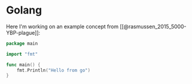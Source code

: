 # Golang

Here I'm working on an example concept from [[@rasmussen_2015_5000-YBP-plague]]:

```go
package main

import "fmt"

func main() {
    fmt.Println("Hello from go")
}
```